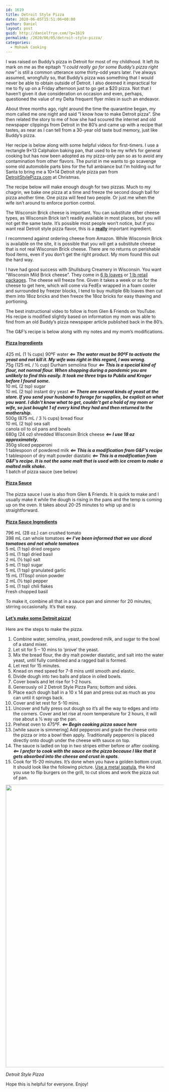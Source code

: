 ```yaml
---
id: 1619
title: Detroit Style Pizza
date: 2020-06-05T15:51:06+00:00
author: Daniel
layout: post
guid: http://danielfrye.com/?p=1619
permalink: /2020/06/05/detroit-style-pizza/
categories:
  - Mohawk Cooking
---
```

I was raised on Buddy&#8217;s pizza in Detroit for most of my childhood. It left its mark on me as the epitaph _&#8220;I could really go for some Buddy&#8217;s pizza right now&#8221;_ is still a common utterance some thirty-odd years later. I&#8217;ve always assumed, wrongfully so, that Buddy&#8217;s pizza was something that I would never be able to obtain outside of Detroit. I also deemed it impractical for me to fly up on a Friday afternoon just to go get a $20 pizza. Not that I haven&#8217;t given it due consideration on occasion and even, perhaps, questioned the value of my Delta frequent flyer miles in such an endeavor.

About three months ago, right around the time the quarantine began, my mom called me one night and said &#8220;I know how to make Detroit pizza&#8221;. She then related the story to me of how she had scoured the internet and old newspaper clippings from Detroit in the 80&#8217;s and came up with a recipe that tastes, as near as I can tell from a 30-year old taste bud memory, just like Buddy&#8217;s pizza.

Her recipe is below along with some helpful videos for first-timers. I use a rectangle 9&#215;13 Calphalon baking pan, that used to be my wife&#8217;s for general cooking but has now been adopted as my pizza-only pan so as to avoid any contamination from other flavors. The purist in me wants to go scavenge some old automobile parts bins for the full ambiance but I&#8217;m holding out for Santa to bring me a 10&#215;14 Detroit style pizza pan from <a rel="noreferrer noopener" href="https://detroitstylepizza.com/product/10-x-14-steel-dsp-pan/" target="_blank">DetroitStylePizza.com</a> at Christmas.

The recipe below will make enough dough for two pizzas. Much to my chagrin, we bake one pizza at a time and freeze the second dough ball for pizza another time. One pizza will feed two people. Or just me when the wife isn&#8217;t around to enforce portion control.

The Wisconsin Brick cheese is important. You can substitute other cheese types, as Wisconsin Brick isn&#8217;t readily available in most places, but you will not get the same taste. It&#8217;s possible most people won&#8217;t notice, but if you want real Detroit style pizza flavor, this is a **<span style="text-decoration: underline;">really</span>** important ingredient.

I recommend against ordering cheese from Amazon. While Wisconsin Brick is available on the site, it is possible that you will get a substitute cheese that is not real Wisconsin Brick cheese. There are no returns on perishable food items, even if you don&#8217;t get the right product. My mom found this out the hard way.

I have had good success with Shullsburg Creamery in Wisconsin. You want &#8220;Wisconsin Mild Brick cheese&#8221;. They come in [6 lb loaves](https://www.shullsburgcheesestore.com/online-store/MILD-BRICK-loaf-p79299984) or [1 lb retail packages](https://www.shullsburgcheesestore.com/online-store/MILD-BRICK-per-pound-p79299986). The cheese will freeze fine. Given it takes a week or so for the cheese to get here, which will come via FedEx wrapped in a foam cooler and surrounded by freezer blocks, I tend to buy multiple 6lb loaves then cut them into 18oz bricks and then freeze the 18oz bricks for easy thawing and portioning. 

The best instructional video to follow is from Glen & Friends on YouTube. His recipe is modified slightly based on information my mom was able to find from an old Buddy&#8217;s pizza newspaper article published back in the 80&#8217;s.<figure class="wp-block-embed-youtube wp-block-embed is-type-video is-provider-youtube wp-embed-aspect-16-9 wp-has-aspect-ratio">

<div class="wp-block-embed__wrapper">
</div></figure> 

The G&F&#8217;s recipe is below along with my notes and my mom&#8217;s modifications.

#### <span style="text-decoration: underline;">Pizza </span>**<span style="text-decoration: underline;">Ingredients</span>**

425 mL (1 ¾ cups) 90ºF water _**<== The water must be 90ºF to activate the yeast and not kill it. My wife was right in this regard, I was wrong.**_  
75g (125 mL / ½ cup) Durham semolina flour **_<== This is a special kind of flour, not normal flour. When shopping during a pandemic you are unlikely to find this easily. It took me three trips to Publix and Kroger before I found some._**  
10 mL (2 tsp) sugar  
10 mL (2 tsp) instant dry yeast _**<== There are several kinds of yeast at the store. If you send your husband to forage for supplies, be explicit on what you want. I didn&#8217;t know what to get, couldn&#8217;t get a hold of my mom or wife, so just bought 1 of every kind they had and then returned to the mothership.**_  
500g (875 mL / 3 ½ cups) bread flour  
10 mL (2 tsp) sea salt  
canola oil to oil pans and bowls  
680g (24 oz) shredded Wisconsin Brick cheese _**<== I use 18 oz approximately.**_  
350g sliced pepperoni  
1 tablespoon of powdered milk **_<== This is a modification from G&F&#8217;s recipe_**  
1 tablespoon of dry malt powder diastatic **_<== This is a modification from G&F&#8217;s recipe. It is not the same malt that is used with ice cream to make a malted milk shake._**  
1 batch of pizza sauce (see below) 

#### <span style="text-decoration: underline;">Pizza Sauce</span>

The pizza sauce I use is also from Glen & Friends. It is quick to make and I usually make it while the dough is rising in the pans and the temp is coming up on the oven. It takes about 20-25 minutes to whip up and is straightforward.<figure class="wp-block-embed-youtube wp-block-embed is-type-video is-provider-youtube wp-embed-aspect-16-9 wp-has-aspect-ratio">

<div class="wp-block-embed__wrapper">
</div></figure> 

#### <span style="text-decoration: underline;">Pizza Sauce Ingredients</span>

796 mL (28 oz.) can crushed tomato  
398 mL can whole tomatoes **_<== I&#8217;ve been informed that we use diced tomatoes and not whole tomatoes_**  
5 mL (1 tsp) dried oregano  
5 mL (1 tsp) dried basil  
2 mL (½ tsp) salt  
5 mL (1 tsp) sugar  
5 mL (1 tsp) granulated garlic  
15 mL (1Tbsp) onion powder  
2 mL (½ tsp) pepper  
5 mL (1 tsp) chili flakes  
Fresh chopped basil

To make it, combine all that in a sauce pan and simmer for 20 minutes, stirring occasionally. It&#8217;s that easy.

#### <span style="text-decoration: underline;">Let&#8217;s make some Detroit pizza!</span>

Here are the steps to make the pizza.

  1. Combine water, semolina, yeast, powdered milk, and sugar to the bowl of a stand mixer. 
  2. Let sit for 5 &#8211; 10 mins to ‘prove’ the yeast. 
  3. Mix the bread flour, the dry malt powder diastatic, and salt into the water yeast, until fully combined and a ragged ball is formed. 
  4. Let rest for 15 minutes. 
  5. Knead on med speed for 7-8 mins until smooth and elastic. 
  6. Divide dough into two balls and place in oiled bowls. 
  7. Cover bowls and let rise for 1-2 hours. 
  8. Generously oil 2 Detroit Style Pizza Pans; bottom and sides. 
  9. Place each dough ball in a 10 x 14 pan and press out as much as you can until it springs back. 
 10. Cover and let rest for 5-10 mins. 
 11. Uncover and fully press out dough so it’s all the way to edges and into the corners. Cover and let rise at room temperature for 2 hours, it will rise about a ½ way up the pan. 
 12. Preheat oven to 475ºF. **_<== Begin cooking pizza sauce here_**
 13. [while sauce is simmering] Add pepperoni and grade the cheese onto the pizza or into a bowl then apply. Traditionally pepperoni is placed directly onto dough under the cheese with sauce on top. 
 14. The sauce is ladled on top in two stripes either before or after cooking. _**<== I prefer to cook with the sauce on the pi**_**_zza because I like that it gets absorbed into the cheese and crust in spots_**.
 15. Cook for 15-20 minutes. It&#8217;s done when you have a golden bottom crust. It should look like the following picture. <a rel="noreferrer noopener" href="https://www.amazon.com/OXO-Grips-Stainless-Steel-Turner/dp/B00004OCOP/ref=pd_bxgy_2/139-9141547-6347109?_encoding=UTF8&pd_rd_i=B00004OCOP&pd_rd_r=fc938669-a48c-491d-a11f-838c486f9e21&pd_rd_w=dtdpR&pd_rd_wg=HHrRZ&pf_rd_p=4e3f7fc3-00c8-46a6-a4db-8457e6319578&pf_rd_r=HVJVRF5SHWTC7TZSR0VJ&psc=1&refRID=HVJVRF5SHWTC7TZSR0VJ" target="_blank">Use a metal spatula</a>, the kind you use to flip burgers on the grill, to cut slices and work the pizza out of pan.<figure class="wp-block-image size-large">

<img loading="lazy" width="1200" height="900" src="http://danielfrye.com/wp-content/uploads/2020/06/2020-05-24-18.26.13-1-1200x900.jpg" alt="" class="wp-image-1620" srcset="http://danielfrye.com/wp-content/uploads/2020/06/2020-05-24-18.26.13-1-1200x900.jpg 1200w, http://danielfrye.com/wp-content/uploads/2020/06/2020-05-24-18.26.13-1-744x558.jpg 744w, http://danielfrye.com/wp-content/uploads/2020/06/2020-05-24-18.26.13-1-420x315.jpg 420w, http://danielfrye.com/wp-content/uploads/2020/06/2020-05-24-18.26.13-1-768x576.jpg 768w, http://danielfrye.com/wp-content/uploads/2020/06/2020-05-24-18.26.13-1-1536x1152.jpg 1536w, http://danielfrye.com/wp-content/uploads/2020/06/2020-05-24-18.26.13-1-2048x1536.jpg 2048w, http://danielfrye.com/wp-content/uploads/2020/06/2020-05-24-18.26.13-1-1070x803.jpg 1070w" sizes="(max-width: 1200px) 100vw, 1200px" /> <figcaption>_Detroit Style Pizza_</figcaption></figure> 

Hope this is helpful for everyone. Enjoy!